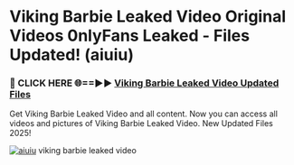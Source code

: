 # Viking Barbie Leaked Video Original Videos 0nlyFans Leaked - Files Updated! (aiuiu)

<h3>🔴 CLICK HERE 🌐==►► <a href="https://tinyurl.com/2jnfzry5" rel="nofollow">Viking Barbie Leaked Video Updated Files</a></h3>

Get Viking Barbie Leaked Video and all content. Now you can access all videos and pictures of Viking Barbie Leaked Video. New Updated Files 2025!

[![aiuiu](https://i.imgur.com/GyGTBgg.gif)](https://tinyurl.com/2jnfzry5)
viking barbie leaked video